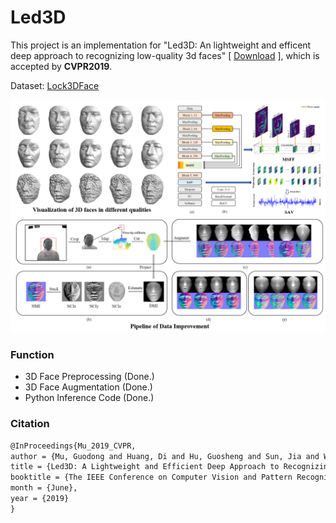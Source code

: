 # Led3D
This project is an implementation for "Led3D: An lightweight and efficent deep approach to recognizing low-quality 3d faces"  [ [Download](http://openaccess.thecvf.com/content_CVPR_2019/papers/Mu_Led3D_A_Lightweight_and_Efficient_Deep_Approach_to_Recognizing_Low-Quality_CVPR_2019_paper.pdf) ], which is accepted by **CVPR2019**.

Dataset: [Lock3DFace](http://irip.buaa.edu.cn/lock3dface/index.html)

![pipeline](fig/pipeline.png)

### Function

- 3D Face Preprocessing (Done.)
- 3D Face Augmentation (Done.)
- Python Inference Code (Done.)

### Citation
```latex
@InProceedings{Mu_2019_CVPR,
author = {Mu, Guodong and Huang, Di and Hu, Guosheng and Sun, Jia and Wang, Yunhong},
title = {Led3D: A Lightweight and Efficient Deep Approach to Recognizing Low-Quality 3D Faces},
booktitle = {The IEEE Conference on Computer Vision and Pattern Recognition (CVPR)},
month = {June},
year = {2019}
}
```
